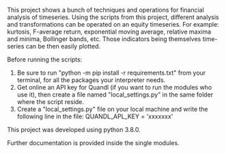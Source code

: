 This project shows a bunch of techniques and operations for financial analysis of timeseries.
Using the scripts from this project, different analysis and transformations can be operated on an equity timeseries.
For example: kurtosis, F-average return, exponential moving average, relative maxima and minima, Bollinger bands, etc.
Those indicators being themselves time-series can be then easily plotted. 

Before running the scripts:
1. Be sure to run "python -m pip install -r requirements.txt" from your terminal, for all the packages your interpreter needs.
2. Get online an API key for Quandl (if you want to run the modules who use it), then create a file named "local_settings.py" in the same folder where the script reside.
3. Create a "local_settings.py" file on your local machine and write the following line in the file: QUANDL_APL_KEY = 'xxxxxxx'

This project was developed using python 3.8.0.

Further documentation is provided inside the single modules.
